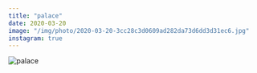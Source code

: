 ```yaml
---
title: "palace"
date: 2020-03-20
image: "/img/photo/2020-03-20-3cc28c3d0609ad282da73d6dd3d31ec6.jpg"
instagram: true
---
```


![palace](/img/photo/2020-03-20-3cc28c3d0609ad282da73d6dd3d31ec6.jpg)

